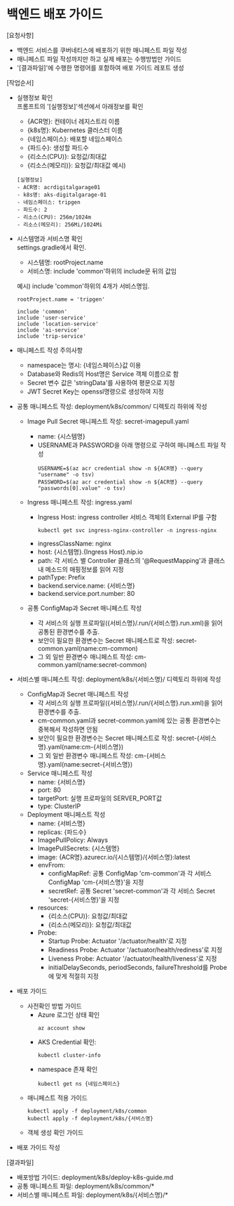# 백엔드 배포 가이드

[요청사항]  
- 백엔드 서비스를 쿠버네티스에 배포하기 위한 매니페스트 파일 작성 
- 매니페스트 파일 작성까지만 하고 실제 배포는 수행방법만 가이드  
- '[결과파일]'에 수행한 명령어를 포함하여 배포 가이드 레포트 생성 

[작업순서]
- 실행정보 확인   
  프롬프트의 '[실행정보]'섹션에서 아래정보를 확인  
  - {ACR명}: 컨테이너 레지스트리 이름 
  - {k8s명}: Kubernetes 클러스터 이름  
  - {네임스페이스}: 배포할 네임스페이스 
  - {파드수}: 생성할 파드수 
  - {리소스(CPU)}: 요청값/최대값
  - {리소스(메모리)}: 요청값/최대값
  예시)
  ```
  [실행정보]
  - ACR명: acrdigitalgarage01
  - k8s명: aks-digitalgarage-01
  - 네임스페이스: tripgen
  - 파드수: 2
  - 리소스(CPU): 256m/1024m
  - 리소스(메모리): 256Mi/1024Mi
  ``` 
  
- 시스템명과 서비스명 확인   
  settings.gradle에서 확인.    
  - 시스템명: rootProject.name 
  - 서비스명: include 'common'하위의 include문 뒤의 값임 

  예시) include 'common'하위의 4개가 서비스명임.  
  ```
  rootProject.name = 'tripgen'

  include 'common'
  include 'user-service'
  include 'location-service'
  include 'ai-service'
  include 'trip-service'
  ``` 

- 매니페스트 작성 주의사항
  - namespace는 명시: {네임스페이스}값 이용
  - Database와 Redis의 Host명은 Service 객체 이름으로 함
  - Secret 변수 값은 'stringData'를 사용하여 평문으로 지정
  - JWT Secret Key는 openssl명령으로 생성하여 지정 
  
- 공통 매니페스트 작성: deployment/k8s/common/ 디렉토리 하위에 작성   
  - Image Pull Secret 매니페스트 작성: secret-imagepull.yaml  
    - name: {시스템명}
    - USERNAME과 PASSWORD을 아래 명령으로 구하여 매니페스트 파일 작성  
      ```
      USERNAME=$(az acr credential show -n ${ACR명} --query "username" -o tsv)
      PASSWORD=$(az acr credential show -n ${ACR명} --query "passwords[0].value" -o tsv)
      ```       
  - Ingress 매니페스트 작성: ingress.yaml 
    - Ingress Host: ingress controller 서비스 객체의 External IP를 구함 
      ```
      kubectl get svc ingress-nginx-controller -n ingress-nginx  
      ``` 
    - ingressClassName: nginx
    - host: {시스템명}.{Ingress Host}.nip.io
    - path: 각 서비스 별 Controller 클래스의 '@RequestMapping'과 클래스 내 메소드의 매핑정보를 읽어 지정   
    - pathType: Prefix
    - backend.service.name: {서비스명}
    - backend.service.port.number: 80
  
  - 공통 ConfigMap과 Secret 매니페스트 작성  
    - 각 서비스의 실행 프로파일({서비스명}/.run/{서비스명}.run.xml)을 읽어 공통된 환경변수를 추출.   
    - 보안이 필요한 환경변수는 Secret 매니페스트로 작성: secret-common.yaml(name:cm-common)
    - 그 외 일반 환경변수 매니페스트 작성: cm-common.yaml(name:secret-common)
  
- 서비스별 매니페스트 작성: deployment/k8s/{서비스명}/ 디렉토리 하위에 작성  
  - ConfigMap과 Secret 매니페스트 작성   
    - 각 서비스의 실행 프로파일({서비스명}/.run/{서비스명}.run.xml)을 읽어 환경변수를 추출. 
    - cm-common.yaml과 secret-common.yaml에 있는 공통 환경변수는 중복해서 작성하면 안됨     
    - 보안이 필요한 환경변수는 Secret 매니페스트로 작성: secret-{서비스명}.yaml(name:cm-{서비스명})
    - 그 외 일반 환경변수 매니페스트 작성: cm-{서비스명}.yaml(name:secret-{서비스명})
  - Service 매니페스트 작성  
    - name: {서비스명}
    - port: 80
    - targetPort: 실행 프로파일의 SERVER_PORT값  
    - type: ClusterIP
  - Deployment 매니페스트 작성  
    - name: {서비스명}
    - replicas: {파드수}
    - ImagePullPolicy: Always
    - ImagePullSecrets: {시스템명}
    - image: {ACR명}.azurecr.io/{시스템명}/{서비스명}:latest 
    - envFrom: 
      - configMapRef: 공통 ConfigMap 'cm-common'과 각 서비스 ConfigMap 'cm-{서비스명}'을 지정  
      - secretRef: 공통 Secret 'secret-common'과 각 서비스 Secret 'secret-{서비스명}'을 지정 
    - resources: 
      - {리소스(CPU)}: 요청값/최대값
      - {리소스(메모리)}: 요청값/최대값
    - Probe:  
      - Startup Probe: Actuator '/actuator/health'로 지정
      - Readiness Probe: Actuator '/actuator/health/rediness'로 지정  
      - Liveness Probe: Actuator '/actuator/health/liveness'로 지정 
      - initialDelaySeconds, periodSeconds, failureThreshold를 Probe에 맞게 적절히 지정 

- 배포 가이드
  - 사전확인 방법 가이드 
    - Azure 로그인 상태 확인
      ```
      az account show
      ```
    - AKS Credential 확인: 
      ```
      kubectl cluster-info  
      ``` 
    - namespace 존재 확인   
      ```
      kubectl get ns {네임스페이스}  
      ``` 
  - 매니페스트 적용 가이드
    ```
    kubectl apply -f deployment/k8s/common
    kubectl apply -f deployment/k8s/{서비스명}
    ``` 
  - 객체 생성 확인 가이드

- 배포 가이드 작성

[결과파일]
- 배포방법 가이드: deployment/k8s/deploy-k8s-guide.md
- 공통 매니페스트 파일: deployment/k8s/common/*
- 서비스별 매니페스트 파일: deployment/k8s/{서비스명}/*

